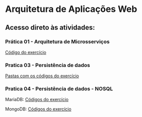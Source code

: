 # Arquitetura de Aplicações Web
## Acesso direto às atividades:
### Prática 01 - Arquitetura de Microsserviços
<a href="https://github.com/CarlosEOsawaC/Arquitetura-de-Aplicacoes-Web/blob/main/NOVA/demo/src/main/java/com/example/demo/DemoApplication.java" target="_blank">Código do exercício</a>
### Pratica 03 - Persistência de dados
<a href="https://github.com/CarlosEOsawaC/Arquitetura-de-Aplicacoes-Web/tree/main/NOVA5/ativ3/src/main/java/com/example/ativ3" target="_blank">Pastas com os códigos do exercício</a>
### Pratica 04 - Persistência de dados - NOSQL
MariaDB: <a href="https://github.com/CarlosEOsawaC/Arquitetura-de-Aplicacoes-Web/tree/main/NOVA6/ativ4/src/main" target="_blank">Códigos do exercício</a>

MongoDB: <a href="https://github.com/CarlosEOsawaC/Arquitetura-de-Aplicacoes-Web/tree/main/NOVA6/ativ5/src/main" target="_blank">Códigos do exercício</a>
